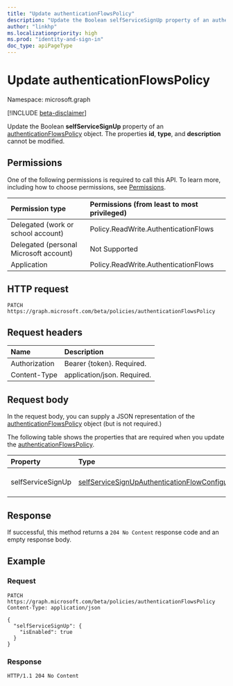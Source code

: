 ```yaml
---
title: "Update authenticationFlowsPolicy"
description: "Update the Boolean selfServiceSignUp property of an authenticationFlowsPolicy object."
author: "linkhp"
ms.localizationpriority: high
ms.prod: "identity-and-sign-in"
doc_type: apiPageType
---
```


# Update authenticationFlowsPolicy

Namespace: microsoft.graph

[!INCLUDE [beta-disclaimer](../../includes/beta-disclaimer.md)]

Update the Boolean **selfServiceSignUp** property of an [authenticationFlowsPolicy](../resources/authenticationflowspolicy.md) object. The properties **id**, **type**, and **description** cannot be modified.

## Permissions
One of the following permissions is required to call this API. To learn more, including how to choose permissions, see [Permissions](/graph/permissions-reference).

|Permission type|Permissions (from least to most privileged)|
|:---|:---|
|Delegated (work or school account)|Policy.ReadWrite.AuthenticationFlows|
|Delegated (personal Microsoft account)|Not Supported|
|Application|Policy.ReadWrite.AuthenticationFlows|

## HTTP request

<!-- {
  "blockType": "ignored"
}
-->
``` http
PATCH https://graph.microsoft.com/beta/policies/authenticationFlowsPolicy
```

## Request headers
|Name|Description|
|:---|:---|
|Authorization|Bearer {token}. Required.|
|Content-Type|application/json. Required.|

## Request body
In the request body, you can supply a JSON representation of the [authenticationFlowsPolicy](../resources/authenticationflowspolicy.md) object (but is not required.)

The following table shows the properties that are required when you update the [authenticationFlowsPolicy](../resources/authenticationflowspolicy.md).

|Property|Type|Description|
|:---|:---|:---|
|selfServiceSignUp|[selfServiceSignUpAuthenticationFlowConfiguration](../resources/selfservicesignupauthenticationflowconfiguration.md)|Self-service sign-up configuration.|

## Response

If successful, this method returns a `204 No Content` response code and an empty response body.

## Example

### Request

<!-- {
  "blockType": "request",
  "name": "update_authenticationflowspolicy"
}
-->
```http
PATCH https://graph.microsoft.com/beta/policies/authenticationFlowsPolicy
Content-Type: application/json

{
  "selfServiceSignUp": {
    "isEnabled": true
  }
}
```
### Response

<!-- {
  "blockType": "response",
  "truncated": true
} -->
``` http
HTTP/1.1 204 No Content
```


